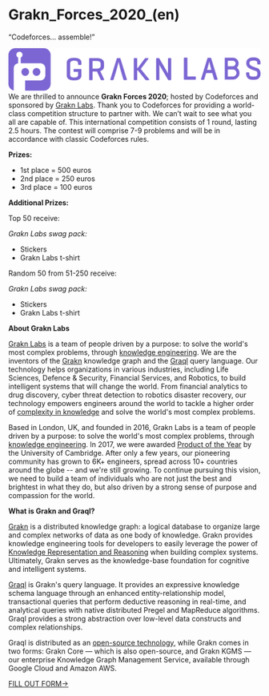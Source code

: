 # Grakn_Forces_2020_(en)

“Codeforces… assemble!” 

  ![grakn](images/fccb95f78bdc4c52373191b96cd168eb26239ca9.svg) We are thrilled to announce **Grakn Forces 2020**; hosted by Codeforces and sponsored by [Grakn Labs](https://codeforces.com/https://vaticle.com/). Thank you to Codeforces for providing a world-class competition structure to partner with. We can’t wait to see what you all are capable of. This international competition consists of 1 round, lasting 2.5 hours. The contest will comprise 7-9 problems and will be in accordance with classic Codeforces rules.

**Prizes:**

 * 1st place = 500 euros
* 2nd place = 250 euros
* 3rd place = 100 euros

**Additional Prizes:** 

Top 50 receive: 

*Grakn Labs swag pack:* 

 * Stickers
* Grakn Labs t-shirt

Random 50 from 51-250 receive: 

*Grakn Labs swag pack:* 

 * Stickers
* Grakn Labs t-shirt

**About Grakn Labs**

[Grakn Labs](https://codeforces.com/https://github.com/graknlabs) is a team of people driven by a purpose: to solve the world's most complex problems, through [knowledge engineering](https://codeforces.com/https://en.wikipedia.org/wiki/Knowledge_engineering). We are the inventors of the [Grakn](https://codeforces.com/https://github.com/graknlabs/grakn) knowledge graph and the [Graql](https://codeforces.com/https://github.com/graknlabs/graql) query language. Our technology helps organizations in various industries, including Life Sciences, Defence & Security, Financial Services, and Robotics, to build intelligent systems that will change the world. From financial analytics to drug discovery, cyber threat detection to robotics disaster recovery, our technology empowers engineers around the world to tackle a higher order of [complexity in knowledge](https://codeforces.com/https://en.wikipedia.org/wiki/Complex_network) and solve the world's most complex problems.

Based in London, UK, and founded in 2016, Grakn Labs is a team of people driven by a purpose: to solve the world's most complex problems, through [knowledge engineering](https://codeforces.com/https://en.wikipedia.org/wiki/Knowledge_engineering). In 2017, we were awarded [Product of the Year](https://codeforces.com/https://blog.grakn.ai/cambridge-computer-lab-ring-product-of-the-year-2017-goes-to-grakn-ai-d0d7c5ba9f55) by the University of Cambridge. After only a few years, our pioneering community has grown to 6K+ engineers, spread across 10+ countries around the globe -- and we're still growing. To continue pursuing this vision, we need to build a team of individuals who are not just the best and brightest in what they do, but also driven by a strong sense of purpose and compassion for the world.

**What is Grakn and Graql?** 

[Grakn](https://codeforces.com/https://github.com/graknlabs/grakn) is a distributed knowledge graph: a logical database to organize large and complex networks of data as one body of knowledge. Grakn provides knowledge engineering tools for developers to easily leverage the power of [Knowledge Representation and Reasoning](https://codeforces.com/https://en.wikipedia.org/wiki/Knowledge_representation_and_reasoning) when building complex systems. Ultimately, Grakn serves as the knowledge-base foundation for cognitive and intelligent systems.

[Graql](https://codeforces.com/https://github.com/graknlabs/graql) is Grakn's query language. It provides an expressive knowledge schema language through an enhanced entity-relationship model, transactional queries that perform deductive reasoning in real-time, and analytical queries with native distributed Pregel and MapReduce algorithms. Graql provides a strong abstraction over low-level data constructs and complex relationships.

Graql is distributed as an [open-source technology](https://codeforces.com/https://github.com/graknlabs), while Grakn comes in two forms: Grakn Core — which is also open-source, and Grakn KGMS — our enterprise Knowledge Graph Management Service, available through Google Cloud and Amazon AWS.

  [FILL OUT FORM→](https://codeforces.com/userForm/9856a5b0229366a) 